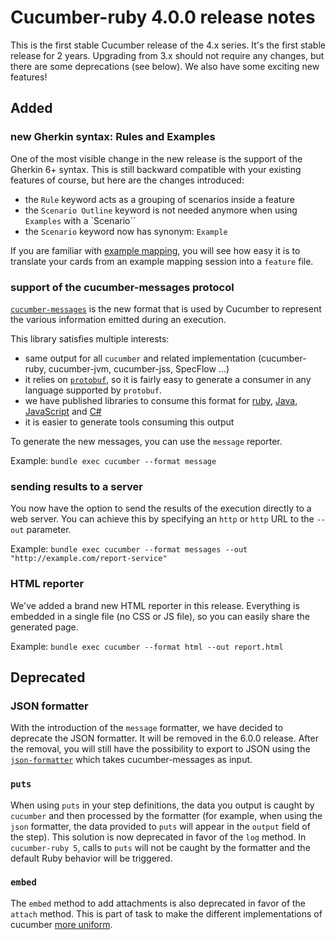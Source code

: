 # Cucumber-ruby 4.0.0 release notes

This is the first stable Cucumber release of the 4.x series. It's the first stable release for 2 years.
Upgrading from 3.x should not require any changes, but there are some deprecations (see below). We also have some exciting new features!

## Added

### new Gherkin syntax: Rules and Examples

One of the most visible change in the new release is the support of the Gherkin 6+ syntax. This is still backward compatible with your existing features of course, but here are the changes introduced:
 - the `Rule` keyword acts as a grouping of scenarios inside a feature
 - the `Scenario Outline` keyword is not needed anymore when using `Examples` with a `Scenario``
 - the `Scenario` keyword now has synonym: `Example`

If you are familiar with [example mapping](https://cucumber.io/docs/bdd/example-mapping/), you will see how easy it is to translate your cards from an example mapping session into a `feature` file.

### support of the cucumber-messages protocol

[`cucumber-messages`](https://github.com/cucumber/cucumber/tree/master/messages#cucumber-messages) is the new format that is used by Cucumber to represent the various information emitted during an execution.

This library satisfies multiple interests:
 - same output for all `cucumber` and related implementation (cucumber-ruby, cucumber-jvm, cucumber-jss, SpecFlow ...)
 - it relies on [`protobuf`](https://developers.google.com/protocol-buffers/), so it is fairly easy to generate a consumer in any language supported by `protobuf`.
  - we have published libraries to consume this format for [ruby](https://rubygems.org/gems/cucumber-messages), [Java](https://mvnrepository.com/artifact/io.cucumber/messages), [JavaScript](https://www.npmjs.com/package/@cucumber/messages) and [C#](https://www.nuget.org/packages/Cucumber.Messages/)
 - it is easier to generate tools consuming this output

To generate the new messages, you can use the `message` reporter.

Example: `bundle exec cucumber --format message`

### sending results to a server

You now have the option to send the results of the execution directly to a web server. You can achieve this by specifying an `http` or `http` URL to the `--out` parameter.

Example: `bundle exec cucumber --format messages --out "http://example.com/report-service"`

### HTML reporter

We've added a brand new HTML reporter in this release. Everything is embedded in a single file (no CSS or JS file), so you can easily share the generated page.

Example: `bundle exec cucumber --format html --out report.html`

## Deprecated

### JSON formatter

With the introduction of the `message` formatter, we have decided to deprecate the JSON formatter. It will be removed in the 6.0.0 release.
After the removal, you will still have the possibility to export to JSON using the [`json-formatter`](https://github.com/cucumber/cucumber/tree/master/json-formatter#cucumber-json-formatter) which takes cucumber-messages as input.


### `puts`

When using `puts` in your step definitions, the data you output is caught by `cucumber` and then processed by the formatter (for example, when using the `json` formatter, the data provided to `puts` will appear in the `output` field of the step).
This solution is now deprecated in favor of the `log` method. In `cucumber-ruby 5`, calls to `puts` will not be caught by the formatter and the default Ruby behavior will be triggered.

### `embed`
The `embed` method to add attachments is also deprecated in favor of the `attach` method. This is part of task to make the different implementations of cucumber [more uniform](https://github.com/cucumber/cucumber/issues/897).
